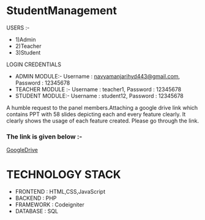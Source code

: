 # StudentManagement

USERS :-

* 1)Admin
* 2)Teacher
* 3)Student

LOGIN CREDENTIALS

* ADMIN MODULE:-
Username  : navyamanjarihyd443@gmail.com,
Password    : 12345678
* TEACHER MODULE :-
Username : teacher1,
Password : 12345678
* STUDENT MODULE:-
Username : student12,
Password : 12345678


A humble request to the panel members.Attaching a google drive link which contains PPT with 58 slides depicting each and every feature clearly.
It clearly shows the usage of each feature created.
Please go through the link.
### The link is given below :-

[GoogleDrive](https://docs.google.com/presentation/d/1TVWMdYGIMoCbQO-ENiowcQlRjQpspmcR/edit?usp=sharing&ouid=113488309991046860873&rtpof=true&sd=true)


# TECHNOLOGY STACK

* FRONTEND : HTML,CSS,JavaScript
* BACKEND  : PHP
* FRAMEWORK : Codeigniter
* DATABASE : SQL
